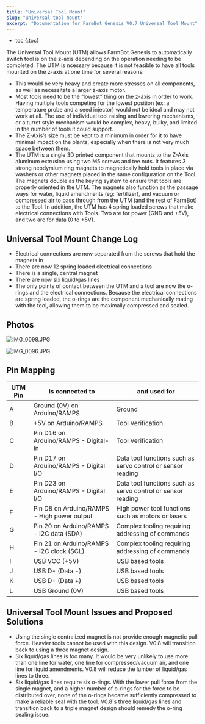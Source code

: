 ```yaml
---
title: "Universal Tool Mount"
slug: "universal-tool-mount"
excerpt: "Documentation for FarmBot Genesis V0.7 Universal Tool Mount"
---
```


* toc
{:toc}

The Universal Tool Mount (UTM) allows FarmBot Genesis to automatically switch tool is on the z-axis depending on the operation needing to be completed. The UTM is ncessary because it is not feasible to have all tools mounted on the z-axis at one time for several reasons:

  * This would be very heavy and create more stresses on all components, as well as necessitate a larger z-axis motor.
  * Most tools need to be the “lowest” thing on the z-axis in order to work. Having multiple tools competing for the lowest position (ex: a temperature probe and a seed injector) would not be ideal and may not work at all. The use of individual tool raising and lowering mechanisms, or a turret style mechanism would be complex, heavy, bulky, and limited in the number of tools it could support.
  * The Z-Axis’s size must be kept to a minimum in order for it to have minimal impact on the plants, especially when there is not very much space between them.
  * The UTM is a single 3D printed component that mounts to the Z-Axis aluminum extrusion using two M5 screws and tee nuts. It features 3 strong neodymium ring magnets to magnetically hold tools in place via washers or other magnets placed in the same configuration on the Tool. The magnets double as the keying system to ensure that tools are properly oriented in the UTM. The magnets also function as the passage ways for water, liquid amendments (eg: fertilizer), and vacuum or compressed air to pass through from the UTM (and the rest of FarmBot) to the Tool. In addition, the UTM has 4 spring loaded screws that make electrical connections with Tools. Two are for power (GND and +5V), and two are for data (0 to +5V).

## Universal Tool Mount Change Log
  * Electrical connections are now separated from the screws that hold the magnets in
  * There are now 12 spring loaded electrical connections
  * There is a single, central magnet
  * There are now six liquid/gas lines
  * The only points of contact between the UTM and a tool are now the o-rings and the electrical connections. Because the electrical connections are spring loaded, the o-rings are the component mechanically mating with the tool, allowing them to be maximally compressed and sealed.

## Photos

![IMG_0098.JPG](IMG_0098.JPG)



![IMG_0096.JPG](IMG_0096.JPG)

## Pin Mapping

|UTM Pin                       |is connected to               |and used for                  |
|------------------------------|------------------------------|------------------------------|
|A                             |Ground (0V) on Arduino/RAMPS  |Ground
|B                             |+5V on Arduino/RAMPS          |Tool Verification
|C                             |Pin D16 on Arduino/RAMPS - Digital-In|Tool Verification
|D                             |Pin D17 on Arduino/RAMPS - Digital I/O|Data tool functions such as servo control or sensor reading
|E                             |Pin D23 on Arduino/RAMPS - Digital I/O|Data tool functions such as servo control or sensor reading
|F                             |Pin D8 on Arduino/RAMPS - High power output|High power tool functions such as motors or lasers
|G                             |Pin 20 on Arduino/RAMPS - I2C data (SDA)|Complex tooling requiring addressing of commands
|H                             |Pin 21 on Arduino/RAMPS - I2C clock (SCL)|Complex tooling requiring addressing of commands
|I                             |USB VCC (+5V)                 |USB based tools
|J                             |USB D- (Data -)               |USB based tools
|K                             |USB D+ (Data +)               |USB based tools
|L                             |USB Ground (0V)               |USB based tools


## Universal Tool Mount Issues and Proposed Solutions
  * Using the single centralized magnet is not provide enough magnetic pull force. Heavier tools cannot be used with this design. V0.8 will transition back to using a three magnet design.
  * Six liquid/gas lines is too many. It would be very unlikely to use more than one line for water, one line for compressed/vacuum air, and one line for liquid amendments. V0.8 will reduce the lumber of liquid/gas lines to three.
  * Six liquid/gas lines require six o-rings. With the lower pull force from the single magnet, and a higher number of o-rings for the force to be distributed over, none of the o-rings became sufficiently compressed to make a reliable seal with the tool. V0.8's three liquid/gas lines and transition back to a triple magnet design should remedy the o-ring sealing issue.
